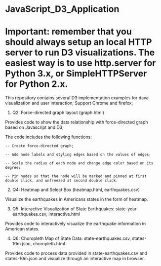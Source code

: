 # JavaScript_D3_Application
# Important: remember that you should always setup an local HTTP server to run D3 visualizations. The easiest way is to use http.server for Python 3.x, or SimpleHTTPServer for Python 2.x.

This repository contains several D3 implementation examples for dava visualization and user interaction;
Support Chrome and firefox;

1. Q2: Force-directed graph layout (graph.html)

  Provides code to show the data relationship with force-directed graph based on Javascript and D3;

  The code includes the following functions:

    -- Create force-directed graph;

    -- Add node labels and styling edges based on the values of edges;

    -- Scale the radius of each node and change edge color based on its degree;

    -- Pin nodes so that the node will be marked and pinned at first double click, and unfreezed at second double click.


2. Q4: Heatmap and Select Box (heatmap.html, earthquakes.csv)

Visualize the earthquakes in Americans states in the form of heatmap.


3. Q5: Interactive Visualization of State Earthquakes: state-year-earthquakes.csv, interactive.html

  Provides code to interactively visualize the earthquake information in American states.

4. Q6: Choropleth Map of State Data: state-earthquakes.csv, states-10m.json, choropleth.html

  Provides code to process data provided in state-earthquakes.csv and states-10m.json and visualize through an interactive map    in browser.

